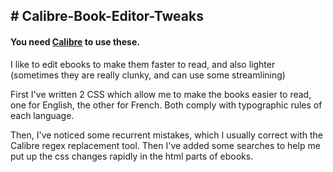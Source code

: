 <h2># Calibre-Book-Editor-Tweaks</h2>
<h4>You need <a href="https://calibre-ebook.com/" target="_blank">Calibre</a> to use these.</h4>
<p>I like to edit ebooks to make them faster to read, and also lighter (sometimes they are really clunky, and can use some streamlining)</p>
<p>First I've written 2 CSS which allow me to make the books easier to read, one for English, the other for French. Both comply with typographic rules of each language.
<p>Then, I've noticed some recurrent mistakes, which I usually correct with the Calibre regex replacement tool. Then I've added some searches to help me put up the css changes rapidly in the html parts of ebooks.</p>
